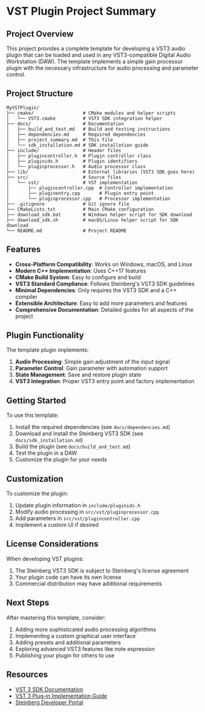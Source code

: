 # VST Plugin Project Summary

## Project Overview

This project provides a complete template for developing a VST3 audio plugin that can be loaded and used in any VST3-compatible Digital Audio Workstation (DAW). The template implements a simple gain processor plugin with the necessary infrastructure for audio processing and parameter control.

## Project Structure

```
MyVSTPlugin/
├── cmake/                  # CMake modules and helper scripts
│   └── VST3.cmake          # VST3 SDK integration helper
├── docs/                   # Documentation
│   ├── build_and_test.md   # Build and testing instructions
│   ├── dependencies.md     # Required dependencies
│   ├── project_summary.md  # This file
│   └── sdk_installation.md # SDK installation guide
├── include/                # Header files
│   ├── plugincontroller.h  # Plugin controller class
│   ├── pluginids.h         # Plugin identifiers
│   └── pluginprocessor.h   # Audio processor class
├── lib/                    # External libraries (VST3 SDK goes here)
├── src/                    # Source files
│   └── vst/                # VST implementation
│       ├── plugincontroller.cpp  # Controller implementation
│       ├── pluginentry.cpp       # Plugin entry point
│       └── pluginprocessor.cpp   # Processor implementation
├── .gitignore              # Git ignore file
├── CMakeLists.txt          # Main CMake configuration
├── download_sdk.bat        # Windows helper script for SDK download
├── download_sdk.sh         # macOS/Linux helper script for SDK download
└── README.md               # Project README
```

## Features

- **Cross-Platform Compatibility**: Works on Windows, macOS, and Linux
- **Modern C++ Implementation**: Uses C++17 features
- **CMake Build System**: Easy to configure and build
- **VST3 Standard Compliance**: Follows Steinberg's VST3 SDK guidelines
- **Minimal Dependencies**: Only requires the VST3 SDK and a C++ compiler
- **Extensible Architecture**: Easy to add more parameters and features
- **Comprehensive Documentation**: Detailed guides for all aspects of the project

## Plugin Functionality

The template plugin implements:

1. **Audio Processing**: Simple gain adjustment of the input signal
2. **Parameter Control**: Gain parameter with automation support
3. **State Management**: Save and restore plugin state
4. **VST3 Integration**: Proper VST3 entry point and factory implementation

## Getting Started

To use this template:

1. Install the required dependencies (see `docs/dependencies.md`)
2. Download and install the Steinberg VST3 SDK (see `docs/sdk_installation.md`)
3. Build the plugin (see `docs/build_and_test.md`)
4. Test the plugin in a DAW
5. Customize the plugin for your needs

## Customization

To customize the plugin:

1. Update plugin information in `include/pluginids.h`
2. Modify audio processing in `src/vst/pluginprocessor.cpp`
3. Add parameters in `src/vst/plugincontroller.cpp`
4. Implement a custom UI if desired

## License Considerations

When developing VST plugins:

1. The Steinberg VST3 SDK is subject to Steinberg's license agreement
2. Your plugin code can have its own license
3. Commercial distribution may have additional requirements

## Next Steps

After mastering this template, consider:

1. Adding more sophisticated audio processing algorithms
2. Implementing a custom graphical user interface
3. Adding presets and additional parameters
4. Exploring advanced VST3 features like note expression
5. Publishing your plugin for others to use

## Resources

- [VST 3 SDK Documentation](https://steinbergmedia.github.io/vst3_doc/)
- [VST 3 Plug-in Implementation Guide](https://steinbergmedia.github.io/vst3_dev_portal/pages/index.html)
- [Steinberg Developer Portal](https://www.steinberg.net/developers/)